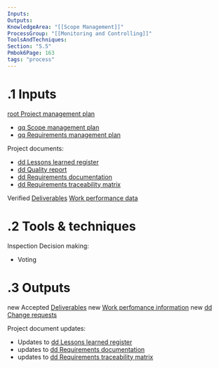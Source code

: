 ```yaml
---
Inputs:
Outputs:
KnowledgeArea: "[[Scope Management]]"
ProcessGroup: "[[Monitoring and Controlling]]"
ToolsAndTechniques:
Section: "5.5"
Pmbok6Page: 163
tags: "process"
---
```

# .1 Inputs
[root Project management plan](root%20Project%20management%20plan.md)
* [qq Scope management plan](qq%20Scope%20management%20plan.md)
* [qq Requirements management plan](qq%20Requirements%20management%20plan.md)

Project documents:
* [dd Lessons learned register](dd%20Lessons%20learned%20register.md)
* [dd Quality report](dd%20Quality%20report.md)
* [dd Requirements documentation](dd%20Requirements%20documentation.md)
* [dd Requirements traceability matrix](dd%20Requirements%20traceability%20matrix.md)

Verified [Deliverables](Deliverables.md)
[Work performance data](Work%20performance%20data.md)

# .2 Tools & techniques
Inspection
Decision making:
* Voting


# .3 Outputs
new Accepted [Deliverables](Deliverables.md)
new [Work perfomance information](Work%20perfomance%20information.md)
new [dd Change requests](dd%20Change%20requests.md)

Project document updates:
* Updates to [dd Lessons learned register](dd%20Lessons%20learned%20register.md)
* updates to [dd Requirements documentation](dd%20Requirements%20documentation.md)
* updates to [dd Requirements traceability matrix](dd%20Requirements%20traceability%20matrix.md)




